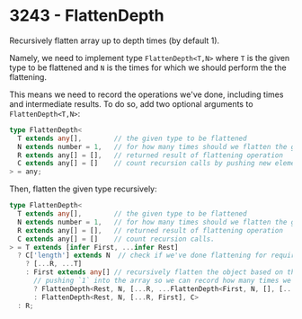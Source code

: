 # 3243 - FlattenDepth

Recursively flatten array up to depth times (by default 1).

Namely, we need to implement type `FlattenDepth<T,N>` where `T` is the given type to be flattened and `N` is the times for which we should perform the the flattening.

This means we need to record the operations we've done, including times and intermediate results. To do so, add two optional arguments to `FlattenDepth<T,N>`:

```typescript
type FlattenDepth<
  T extends any[],        // the given type to be flattened
  N extends number = 1,   // for how many times should we flatten the given type
  R extends any[] = [],   // returned result of flattening operation
  C extends any[] = []    // count recursion calls by pushing new elements into the array
> = any;
```

Then, flatten the given type recursively:

```typescript
type FlattenDepth<
  T extends any[],        // the given type to be flattened
  N extends number = 1,   // for how many times should we flatten the given type
  R extends any[] = [],   // returned result of flattening operation
  C extends any[] = []    // count recursion calls.
> = T extends [infer First, ...infer Rest]
  ? C['length'] extends N  // check if we've done flattening for required times
    ? [...R, ...T]
    : First extends any[] // recursively flatten the object based on the first element's type
      // pushing `1` into the array so we can record how many times we've done flattening
      ? FlattenDepth<Rest, N, [...R, ...FlattenDepth<First, N, [], [...C, 1]>]>
      : FlattenDepth<Rest, N, [...R, First], C>
  : R;
```
